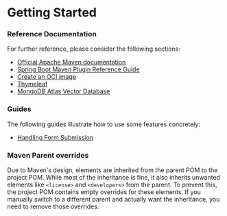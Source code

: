 # Getting Started

### Reference Documentation
For further reference, please consider the following sections:

* [Official Apache Maven documentation](https://maven.apache.org/guides/index.html)
* [Spring Boot Maven Plugin Reference Guide](https://docs.spring.io/spring-boot/docs/3.2.9/maven-plugin/reference/html/)
* [Create an OCI image](https://docs.spring.io/spring-boot/docs/3.2.9/maven-plugin/reference/html/#build-image)
* [Thymeleaf](https://docs.spring.io/spring-boot/docs/3.2.9/reference/htmlsingle/index.html#web.servlet.spring-mvc.template-engines)
* [MongoDB Atlas Vector Database](https://docs.spring.io/spring-ai/reference/api/vectordbs/mongodb.html)

### Guides
The following guides illustrate how to use some features concretely:

* [Handling Form Submission](https://spring.io/guides/gs/handling-form-submission/)

### Maven Parent overrides

Due to Maven's design, elements are inherited from the parent POM to the project POM.
While most of the inheritance is fine, it also inherits unwanted elements like `<license>` and `<developers>` from the parent.
To prevent this, the project POM contains empty overrides for these elements.
If you manually switch to a different parent and actually want the inheritance, you need to remove those overrides.

